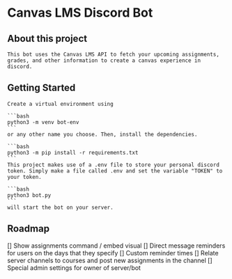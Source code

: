 # Canvas LMS Discord Bot

## About this project
    This bot uses the Canvas LMS API to fetch your upcoming assignments, grades, and other information to create a canvas experience in discord.


## Getting Started
    Create a virtual environment using

    ```bash
    python3 -m venv bot-env
    ```
    or any other name you choose. Then, install the dependencies.

    ```bash
    python3 -m pip install -r requirements.txt
    ```
    This project makes use of a .env file to store your personal discord token. Simply make a file called .env and set the variable "TOKEN" to your token.

    ```bash
    python3 bot.py
    ```
    will start the bot on your server.

## Roadmap

[] Show assignments command / embed visual
[] Direct message reminders for users on the days that they specify
[] Custom reminder times
[] Relate server channels to courses and post new assignments in the channel
[] Special admin settings for owner of server/bot